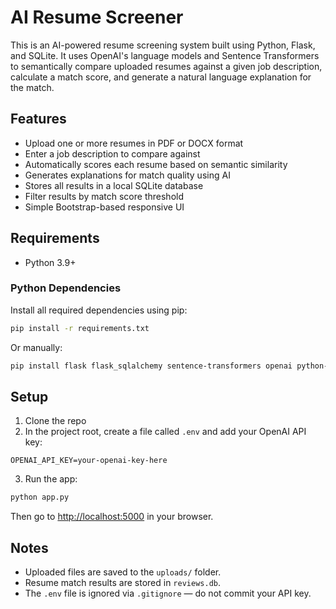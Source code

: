 # AI Resume Screener

This is an AI-powered resume screening system built using Python, Flask, and SQLite. It uses OpenAI's language models and Sentence Transformers to semantically compare uploaded resumes against a given job description, calculate a match score, and generate a natural language explanation for the match.

## Features
- Upload one or more resumes in PDF or DOCX format
- Enter a job description to compare against
- Automatically scores each resume based on semantic similarity
- Generates explanations for match quality using AI
- Stores all results in a local SQLite database
- Filter results by match score threshold
- Simple Bootstrap-based responsive UI

## Requirements
- Python 3.9+

### Python Dependencies
Install all required dependencies using pip:

```bash
pip install -r requirements.txt
```

Or manually:
```bash
pip install flask flask_sqlalchemy sentence-transformers openai python-docx pymupdf python-dotenv
```

## Setup
1. Clone the repo
2. In the project root, create a file called `.env` and add your OpenAI API key:

```
OPENAI_API_KEY=your-openai-key-here
```

3. Run the app:

```bash
python app.py
```

Then go to [http://localhost:5000](http://localhost:5000) in your browser.

## Notes
- Uploaded files are saved to the `uploads/` folder.
- Resume match results are stored in `reviews.db`.
- The `.env` file is ignored via `.gitignore` — do not commit your API key.
